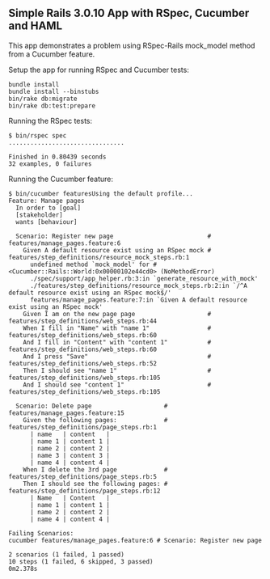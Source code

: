 ## Simple Rails 3.0.10 App with RSpec, Cucumber and HAML

This app demonstrates a problem using RSpec-Rails mock_model method from a Cucumber feature.

Setup the app for running RSpec and Cucumber tests:

    bundle install
    bundle install --binstubs
    bin/rake db:migrate
    bin/rake db:test:prepare

Running the RSpec tests:

    $ bin/rspec spec
    ................................

    Finished in 0.80439 seconds
    32 examples, 0 failures

Running the Cucumber feature:

    $ bin/cucumber featuresUsing the default profile...
    Feature: Manage pages
      In order to [goal]
      [stakeholder]
      wants [behaviour]

      Scenario: Register new page                          # features/manage_pages.feature:6
        Given A default resource exist using an RSpec mock # features/step_definitions/resource_mock_steps.rb:1
          undefined method `mock_model' for #<Cucumber::Rails::World:0x00000102e44cd0> (NoMethodError)
          ./spec/support/app_helper.rb:3:in `generate_resource_with_mock'
          ./features/step_definitions/resource_mock_steps.rb:2:in `/^A default resource exist using an RSpec mock$/'
          features/manage_pages.feature:7:in `Given A default resource exist using an RSpec mock'
        Given I am on the new page page                    # features/step_definitions/web_steps.rb:44
        When I fill in "Name" with "name 1"                # features/step_definitions/web_steps.rb:60
        And I fill in "Content" with "content 1"           # features/step_definitions/web_steps.rb:60
        And I press "Save"                                 # features/step_definitions/web_steps.rb:52
        Then I should see "name 1"                         # features/step_definitions/web_steps.rb:105
        And I should see "content 1"                       # features/step_definitions/web_steps.rb:105

      Scenario: Delete page                    # features/manage_pages.feature:15
        Given the following pages:             # features/step_definitions/page_steps.rb:1
          | name   | content   |
          | name 1 | content 1 |
          | name 2 | content 2 |
          | name 3 | content 3 |
          | name 4 | content 4 |
        When I delete the 3rd page             # features/step_definitions/page_steps.rb:5
        Then I should see the following pages: # features/step_definitions/page_steps.rb:12
          | Name   | Content   |
          | name 1 | content 1 |
          | name 2 | content 2 |
          | name 4 | content 4 |

    Failing Scenarios:
    cucumber features/manage_pages.feature:6 # Scenario: Register new page

    2 scenarios (1 failed, 1 passed)
    10 steps (1 failed, 6 skipped, 3 passed)
    0m2.378s